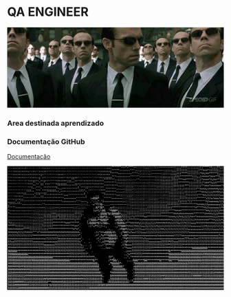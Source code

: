 # QA ENGINEER

![Alt text](./imagens/matrix.gif "O futuro se faz agora")


### Area destinada aprendizado 

### Documentação GitHub
<p align="left">
  <a href="https://docs.github.com/pt/get-started/using-git/pushing-commits-to-a-remote-repository">Documentação</a>
</p>
 



![Alt text](./imagens/igm.gif "Let´s go!")

